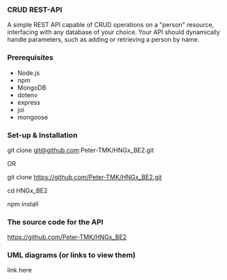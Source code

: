 ### CRUD REST-API

A simple REST API capable of CRUD operations on a "person" resource, interfacing with any database of your choice. Your API should dynamically handle parameters, such as adding or retrieving a person by name.

### Prerequisites

- Node.js
- npm
- MongoDB
- dotenv
- express
- joi
- mongoose

### Set-up & Installation

git clone git@github.com:Peter-TMK/HNGx_BE2.git

OR

git clone https://github.com/Peter-TMK/HNGx_BE2.git

cd HNGx_BE2

npm install

### The source code for the API

https://github.com/Peter-TMK/HNGx_BE2

### UML diagrams (or links to view them)

link here

